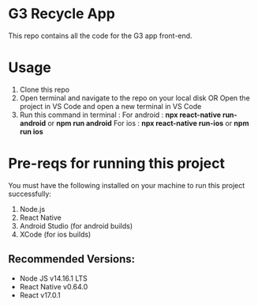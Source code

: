 # G3 Recycle App

This repo contains all the code for the G3 app front-end.

# Usage

1. Clone this repo
2. Open terminal and navigate to the repo on your local disk
   OR
   Open the project in VS Code and open a new terminal in VS Code
3. Run this command in terminal :
   For android : **npx react-native run-android** or **npm run android**
   For ios : **npx react-native run-ios** or **npm run ios**

# Pre-reqs for running this project

You must have the following installed on your machine to run this project successfully:

1. Node.js
2. React Native
3. Android Studio (for android builds)
4. XCode (for ios builds)

## Recommended Versions:

- Node JS v14.16.1 LTS
- React Native v0.64.0
- React v17.0.1
